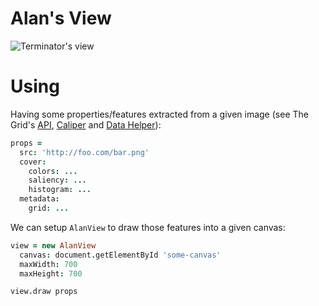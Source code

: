 # Alan's View

![Terminator's view](http://www.perivision.net/wordpress/wp-content/uploads/2011/04/bikescan.jpg)

# Using

Having some properties/features extracted from a given image (see The
Grid's [API](https://github.com/the-grd/apidocs),  [Caliper](https://github.com/the-grid/caliper) and [Data Helper](https://github.com/the-grid/data-helper)):

```coffeescript
props =
  src: 'http://foo.com/bar.png'
  cover:
    colors: ...
    saliency: ...
    histogram: ...
  metadata:
    grid: ...
```

We can setup `AlanView` to draw those features into a given canvas:

```coffeescript
view = new AlanView
  canvas: document.getElementById 'some-canvas'
  maxWidth: 700
  maxHeight: 700

view.draw props
```
